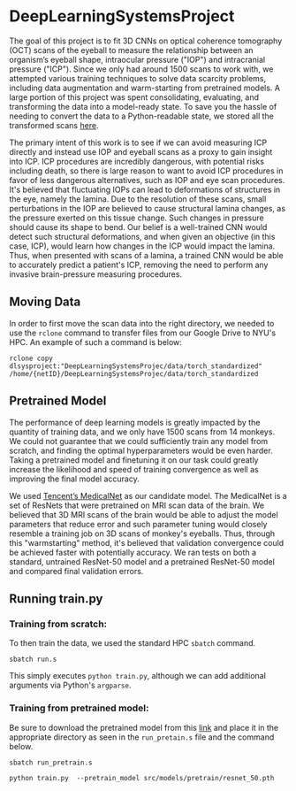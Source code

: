 # DeepLearningSystemsProject

The goal of this project is to fit 3D CNNs on optical coherence tomography (OCT) scans of the eyeball to measure the relationship between an organism’s eyeball shape, intraocular pressure ("IOP") and intracranial pressure ("ICP"). Since we only had around 1500 scans to work with, we attempted various training techniques to solve data scarcity problems, including data augmentation and warm-starting from pretrained models. A large portion of this project was spent consolidating, evaluating, and transforming the data into a model-ready state. To save you the hassle of needing to convert the data to a Python-readable state, we stored all the transformed scans [here](https://drive.google.com/drive/folders/1V_glXCRkb0v1KCIRqZevNC-ZhherPsWg?usp=sharing).

The primary intent of this work is to see if we can avoid measuring ICP directly and instead use IOP and eyeball scans as a proxy to gain insight into ICP. ICP procedures are incredibly dangerous, with potential risks including death, so there is large reason to want to avoid ICP procedures in favor of less dangerous alternatives, such as IOP and eye scan procedures. It's believed that fluctuating IOPs can lead to deformations of structures in the eye, namely the lamina. Due to the resolution of these scans, small perturbations in the IOP are believed to cause structural lamina changes, as the pressure exerted on this tissue change. Such changes in pressure should cause its shape to bend. Our belief is a well-trained CNN would detect such structural deformations, and when given an objective (in this case, ICP), would learn how changes in the ICP would impact the lamina. Thus, when presented with scans of a lamina, a trained CNN would be able to accurately predict a patient's ICP, removing the need to perform any invasive brain-pressure measuring procedures. 

## Moving Data

In order to first move the scan data into the right directory, we needed to use the `rclone` command to transfer files from our Google Drive to NYU's HPC. An example of such a command is below: 

`rclone copy dlsysproject:"DeepLearningSystemsProjec/data/torch_standardized" /home/{netID}/DeepLearningSystemsProjec/data/torch_standardized`

## Pretrained Model

The performance of deep learning models is greatly impacted by the quantity of training data, and we only have 1500 scans from 14 monkeys. We could not guarantee that we could sufficiently train any model from scratch, and finding the optimal hyperparameters would be even harder. Taking a pretrained model and finetuning it on our task could greatly increase the likelihood and speed of training convergence as well as improving the final model accuracy. 

We used [Tencent’s MedicalNet](https://github.com/Tencent/MedicalNet) as our candidate model. The MedicalNet is a set of ResNets that were pretrained on MRI scan data of the brain. We believed that 3D MRI scans of the brain would be able to adjust the model parameters that reduce error and such parameter tuning would closely resemble a training job on 3D scans of monkey's eyeballs. Thus, through this "warmstarting" method, it's believed that validation convergence could be achieved faster with potentially accuracy. We ran tests on both a standard, untrained ResNet-50 model and a pretrained ResNet-50 model and compared final validation errors.

## Running train.py

### Training from scratch:

To then train the data, we used the standard HPC `sbatch` command.

`sbatch run.s`

This simply executes `python train.py`, although we can add additional arguments via Python's `argparse`.

### Training from pretrained model:

Be sure to download the pretrained model from this [link](https://drive.google.com/drive/folders/1vkUCMRycYyYP4vg6CakTxsctuaC8DJjm?usp=sharing) and place it in the appropriate directory as seen in the `run_pretain.s` file and the command below.

`sbatch run_pretrain.s`

`python train.py  --pretrain_model src/models/pretrain/resnet_50.pth`
